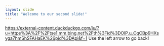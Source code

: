 ```yaml
---
layout: slide
title: "Welcome to our second slide!"
---
```

https://external-content.duckduckgo.com/iu/?u=https%3A%2F%2Ftse1.mm.bing.net%2Fth%3Fid%3DOIP.u_CqCBp9HXsvga7hmShSFAHaEK%26pid%3DApi&f=1
Use the left arrow to go back!
